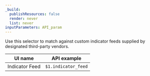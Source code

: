 ```yaml
---
_build:
  publishResources: false
  render: never
  list: never
inputParameters: API_param
---
```


Use this selector to match against custom indicator feeds supplied by designated third-party vendors.

| UI name        | API example         |
| -------------- | ------------------- |
| Indicator Feed | `$1.indicator_feed` |
